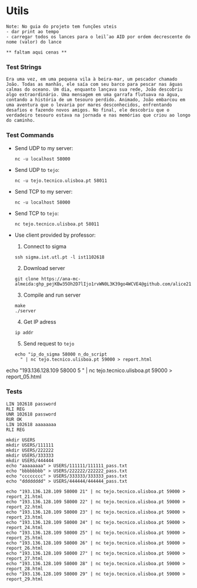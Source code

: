 # Utils

```
Note: No guia do projeto tem funções uteis
- dar print ao tempo
- carregar todos os lances para o leil˜ao AID por ordem decrescente do nome (valor) do lance

** faltam aqui cenas **
```

### Test Strings

```
Era uma vez, em uma pequena vila à beira-mar, um pescador chamado João. Todas as manhãs, ele saía com seu barco para pescar nas águas calmas do oceano. Um dia, enquanto lançava sua rede, João descobriu algo extraordinário. Uma mensagem em uma garrafa flutuava na água, contando a história de um tesouro perdido. Animado, João embarcou em uma aventura que o levaria por mares desconhecidos, enfrentando desafios e fazendo novos amigos. No final, ele descobriu que o verdadeiro tesouro estava na jornada e nas memórias que criou ao longo do caminho.
```

### Test Commands

- Send UDP to my server:

  ```
  nc -u localhost 58000
  ```

- Send UDP to `tejo`:

  ```
  nc -u tejo.tecnico.ulisboa.pt 58011
  ```

- Send TCP to my server:

  ```
  nc -u localhost 58000
  ```

- Send TCP to `tejo`:

  ```
  nc tejo.tecnico.ulisboa.pt 58011
  ```

- Use client provided by professor:

  1. Connect to sigma

  ```
  ssh sigma.ist.utl.pt -l ist1102618
  ```

  2. Download server

  ```
  git clone https://ana-mc-almeida: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@github.com/alice21mota/RC.git
  ```

  3. Compile and run server

  ```
  make
  ./server
  ```

  4. Get IP adress

  ```
  ip addr
  ```

  5. Send request to `tejo`

  ```
  echo "ip_do_sigma 58000 n_do_script
    " | nc tejo.tecnico.ulisboa.pt 59000 > report.html
  ```

echo "193.136.128.109 58000 5
" | nc tejo.tecnico.ulisboa.pt 59000 > report_05.html

### Tests

```
LIN 102618 password
RLI REG
UNR 102618 password
RUR OK
LIN 102618 aaaaaaaa
RLI REG
```

```
mkdir USERS
mkdir USERS/111111
mkdir USERS/222222
mkdir USERS/333333
mkdir USERS/444444
echo "aaaaaaaa" > USERS/111111/111111_pass.txt
echo "bbbbbbbb" > USERS/222222/222222_pass.txt
echo "cccccccc" > USERS/333333/333333_pass.txt
echo "dddddddd" > USERS/444444/444444_pass.txt
```

```
echo "193.136.128.109 58000 21" | nc tejo.tecnico.ulisboa.pt 59000 > report_21.html
echo "193.136.128.109 58000 22" | nc tejo.tecnico.ulisboa.pt 59000 > report_22.html
echo "193.136.128.109 58000 23" | nc tejo.tecnico.ulisboa.pt 59000 > report_23.html
echo "193.136.128.109 58000 24" | nc tejo.tecnico.ulisboa.pt 59000 > report_24.html
echo "193.136.128.109 58000 25" | nc tejo.tecnico.ulisboa.pt 59000 > report_25.html
echo "193.136.128.109 58000 26" | nc tejo.tecnico.ulisboa.pt 59000 > report_26.html
echo "193.136.128.109 58000 27" | nc tejo.tecnico.ulisboa.pt 59000 > report_27.html
echo "193.136.128.109 58000 28" | nc tejo.tecnico.ulisboa.pt 59000 > report_28.html
echo "193.136.128.109 58000 29" | nc tejo.tecnico.ulisboa.pt 59000 > report_29.html
```
